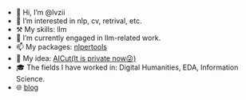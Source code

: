 - 👋 Hi, I’m @lvzii
- 👀 I’m interested in nlp, cv, retrival, etc.
- ⚒️ My skills: llm
- 🌱 I’m currently engaged in llm-related work.
- 📫 My packages: [nlpertools](https://github.com/lvzii/nlpertools)
- 🧶 My idea: [AICut(It is private now😜)](https://github.com/lvzii/AICut)
- 🎓 The fields I have worked in: Digital Humanities, EDA, Information Science.
- 🌐 [blog](https://juejin.cn/user/4455691303791918)

<!---
lvzii/lvzii is a ✨ special ✨ repository because its `README.md` (this file) appears on your GitHub profile.
You can click the Preview link to take a look at your changes.
--->
